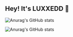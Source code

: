 ## Hey! It's LUXXEDD 👋

![Anurag's GitHub stats](https://github-readme-stats.vercel.app/api?username=luxxedd&show=reviews,discussions_started,discussions_answered,prs_merged,prs_merged_percentage)

![Anurag's GitHub stats](https://github-readme-stats.vercel.app/api?username=luxxedd&show_icons=true)
